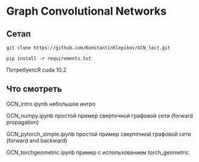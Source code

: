 # Graph Convolutional Networks

## Сетап

```
git clone https://github.com/KonstantinKlepikov/GCN_lect.git

pip install -r requirements.txt
```

ПотребуетсЯ cuda 10.2

## Что смотреть

GCN_intro.ipynb небольшое интро

GCN_numpy.ipynb простой пример сверточной графовой сети (forward propagation)

GCN_pytorch_simple.ipynb простой пример сверточной графовой сети (forward and backward)

GCN_torchgeometric.ipynb пример с использованием torch_geometric
